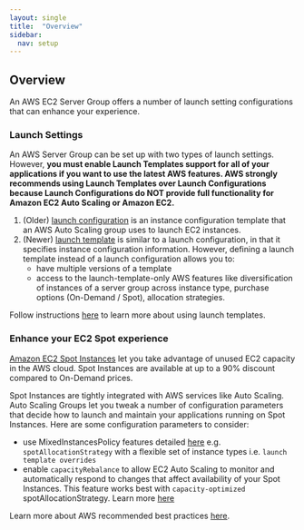 ```yaml
---
layout: single
title:  "Overview"
sidebar:
  nav: setup
---
```


## Overview
An AWS EC2 Server Group offers a number of launch setting configurations that can enhance your experience.

### Launch Settings
An AWS Server Group can be set up with two types of launch settings. However, <b>you must enable Launch Templates support for all of your applications if you want to use the latest AWS features.
AWS strongly recommends using Launch Templates over Launch Configurations because Launch Configurations do NOT provide full functionality for Amazon EC2 Auto Scaling or Amazon EC2.</b>

1. (Older) [launch configuration](https://docs.aws.amazon.com/autoscaling/ec2/userguide/LaunchConfiguration.html) is an instance configuration template that an AWS Auto Scaling group uses to launch EC2 instances.
2. (Newer) [launch template](https://docs.aws.amazon.com/autoscaling/ec2/userguide/LaunchTemplates.html) is similar to a launch configuration, in that it specifies instance configuration information.
   However, defining a launch template instead of a launch configuration allows you to:
   - have multiple versions of a template
   - access to the launch-template-only AWS features like diversification of instances of a server group across instance type, purchase options (On-Demand / Spot), allocation strategies.

Follow instructions [here](/features/server-group-launch-settings/aws-ec2/launch-templates.md) to learn more about using launch templates.

### Enhance your EC2 Spot experience
[Amazon EC2 Spot Instances](https://docs.aws.amazon.com/AWSEC2/latest/UserGuide/using-spot-instances.html#spot-features) 
let you take advantage of unused EC2 capacity in the AWS cloud. Spot Instances are available at up to a 90% discount compared to On-Demand prices. 

Spot Instances are tightly integrated with AWS services like Auto Scaling. Auto Scaling Groups let you tweak a number of configuration parameters that decide how to launch and maintain your applications running on Spot Instances.
Here are some configuration parameters to consider:
* use MixedInstancesPolicy features detailed [here](/features/server-group-launch-settings/aws-ec2/launch-templates.md) 
  e.g. `spotAllocationStrategy` with a flexible set of instance types i.e. `launch template overrides`
* enable `capacityRebalance` to allow EC2 Auto Scaling to monitor and automatically respond to changes that affect availability of your Spot Instances. This feature works best with `capacity-optimized` spotAllocationStrategy.
Learn more [here](https://docs.aws.amazon.com/autoscaling/ec2/userguide/capacity-rebalance.html)

Learn more about AWS recommended best practices [here](https://docs.aws.amazon.com/AWSEC2/latest/UserGuide/spot-best-practices.html).
